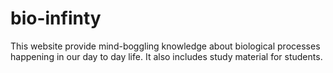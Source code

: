 # bio-infinty
This website provide mind-boggling knowledge about biological processes happening in our day to day life. It also includes study material for students. 
